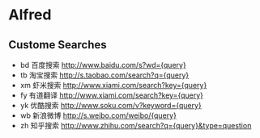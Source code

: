 # Alfred
## Custome Searches
* bd 百度搜索 http://www.baidu.com/s?wd={query}
* tb 淘宝搜索 http://s.taobao.com/search?q={query}
* xm 虾米搜索 http://www.xiami.com/search?key={query}
* fy 有道翻译 http://www.xiami.com/search?key={query}
* yk 优酷搜索 http://www.soku.com/v?keyword={query}
* wb 新浪微博 http://s.weibo.com/weibo/{query}
* zh 知乎搜索 http://www.zhihu.com/search?q={query}&type=question
